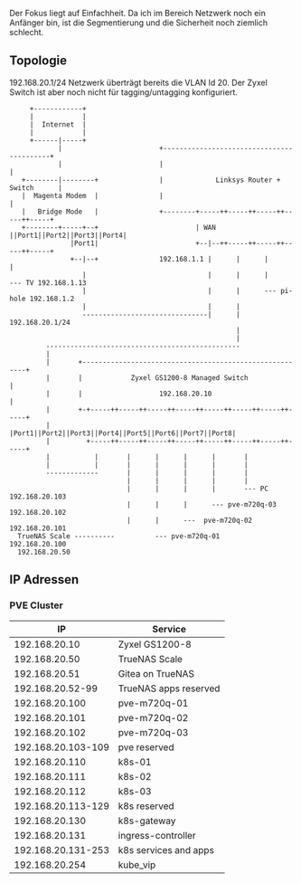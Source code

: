 Der Fokus liegt auf Einfachheit. Da ich im Bereich Netzwerk noch ein Anfänger bin, ist die Segmentierung und die Sicherheit noch ziemlich schlecht.

## Topologie

192.168.20.1/24 Netzwerk überträgt bereits die VLAN Id 20. Der Zyxel Switch ist aber noch nicht für tagging/untagging konfiguriert.

```
     +------------+
     |            |
     |  Internet  |
     |            |
     +------|-----+
            |                        +------------------------------------------+
            |                        |                                          |
   +--------|--------+               |             Linksys Router + Switch      |
   |  Magenta Modem  |               |                                          |
   |   Bridge Mode   |               +--------+-----++-----++-----++-----++-----+
   +--------+-----+--+                        | WAN ||Port1||Port2||Port3||Port4|
               |Port1|                        +--|--++-----++-----++-----++-----+
               +--|--+               192.168.1.1 |      |      |      |
                  |                              |      |      |      --- TV 192.168.1.13
                  |                              |      |      --- pi-hole 192.168.1.2
                  |                              |      |
                  -------------------------------|      |  192.168.20.1/24
                                                        |
                                                        |
         ------------------------------------------------
         |
         |       +--------------------------------------------------------+
         |       |            Zyxel GS1200-8 Managed Switch               |
         |       |                   192.168.20.10                        |
         |       +-+-----++-----++-----++-----++-----++-----++-----++-----+
         |         |Port1||Port2||Port3||Port4||Port5||Port6||Port7||Port8|
         |         +-----++-----++-----++-----++-----++-----++-----++-----+
         |           |       |      |      |      |       |
         |           |       |      |      |      |       |
         -------------       |      |      |      |       |
                             |      |      |      |       |
                             |      |      |      |       --- PC     192.168.20.103
                             |      |      |      --- pve-m720q-03   192.168.20.102
                             |      |      ---  pve-m720q-02         192.168.20.101
  TrueNAS Scale ----------          --- pve-m720q-01                 192.168.20.100
  192.168.20.50
```

## IP Adressen

### PVE Cluster

| IP                 | Service               |
| ------------------ | --------------------- |
| 192.168.20.10      | Zyxel GS1200-8        |
| 192.168.20.50      | TrueNAS Scale         |
| 192.168.20.51      | Gitea on TrueNAS      |
| 192.168.20.52-99   | TrueNAS apps reserved |
| 192.168.20.100     | pve-m720q-01          |
| 192.168.20.101     | pve-m720q-02          |
| 192.168.20.102     | pve-m720q-03          |
| 192.168.20.103-109 | pve reserved          |
| 192.168.20.110     | k8s-01                |
| 192.168.20.111     | k8s-02                |
| 192.168.20.112     | k8s-03                |
| 192.168.20.113-129 | k8s reserved          |
| 192.168.20.130     | k8s-gateway           |
| 192.168.20.131     | ingress-controller    |
| 192.168.20.131-253 | k8s services and apps |
| 192.168.20.254     | kube_vip              |
